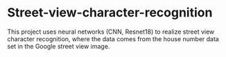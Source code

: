 # Street-view-character-recognition
This project uses neural networks (CNN, Resnet18) to realize street view character recognition, where the data comes from the house number data set in the Google street view image.

